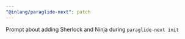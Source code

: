 ```yaml
---
"@inlang/paraglide-next": patch
---
```


Prompt about adding Sherlock and Ninja during `paraglide-next init`
